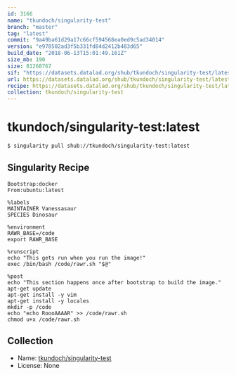 ```yaml
---
id: 3166
name: "tkundoch/singularity-test"
branch: "master"
tag: "latest"
commit: "9a49ba61d29a17c66cf594568ea0ed9c5ad34014"
version: "e978502ad3f5b331fd84d2412b483d65"
build_date: "2018-06-13T15:01:49.161Z"
size_mb: 190
size: 81268767
sif: "https://datasets.datalad.org/shub/tkundoch/singularity-test/latest/2018-06-13-9a49ba61-e978502a/e978502ad3f5b331fd84d2412b483d65.simg"
url: https://datasets.datalad.org/shub/tkundoch/singularity-test/latest/2018-06-13-9a49ba61-e978502a/
recipe: https://datasets.datalad.org/shub/tkundoch/singularity-test/latest/2018-06-13-9a49ba61-e978502a/Singularity
collection: tkundoch/singularity-test
---
```


# tkundoch/singularity-test:latest

```bash
$ singularity pull shub://tkundoch/singularity-test:latest
```

## Singularity Recipe

```singularity
Bootstrap:docker  
From:ubuntu:latest  

%labels
MAINTAINER Vanessasaur
SPECIES Dinosaur

%environment
RAWR_BASE=/code
export RAWR_BASE

%runscript
echo "This gets run when you run the image!" 
exec /bin/bash /code/rawr.sh "$@"  

%post  
echo "This section happens once after bootstrap to build the image."  
apt-get update
apt-get install -y vim
apt-get install -y locales
mkdir -p /code  
echo "echo RoooAAAAR" >> /code/rawr.sh
chmod u+x /code/rawr.sh
```

## Collection

 - Name: [tkundoch/singularity-test](https://github.com/tkundoch/singularity-test)
 - License: None

